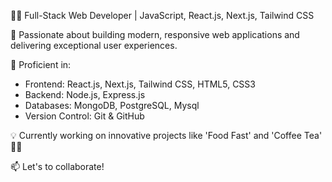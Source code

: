 
👨‍💻 Full-Stack Web Developer | JavaScript, React.js, Next.js, Tailwind CSS  

🌟 Passionate about building modern, responsive web applications and delivering exceptional user experiences.  

🚀 Proficient in:
- Frontend: React.js, Next.js, Tailwind CSS, HTML5, CSS3
- Backend: Node.js, Express.js
- Databases: MongoDB, PostgreSQL, Mysql
- Version Control: Git & GitHub  

💡 Currently working on innovative projects like 'Food Fast' and 'Coffee Tea' 🚴‍♂️  

📫 Let's to collaborate! 
  
